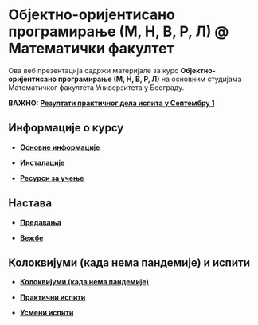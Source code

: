 # Објектно-оријентисано програмирање (М, Н, В, Р, Л) @ Математички факултет

Ова веб презентација садржи материјале за курс **Објектно-оријентисано програмирање  (М, Н, В, Р, Л)** на основним студијама Математичког факултета Универзитета у Београду.

**ВАЖНО: [Резултати практичног дела испита у Септембру 1](pismeni-ispiti/info/README.md)**

## Информације о курсу

* **[Основне информације](/informacije/README.md)**

* **[Инсталације](/INSTALACIJE.md)**

* **[Ресурси за учење](/RESURSI-ZA-UCENJE.md)**

## Настава

* **[Предавања](/predavanja/README.md)**

* **[Вежбе](/vezbe/README.md)**

## Колоквијуми (када нема пандемије) и испити

* **[Колоквијуми (када нема пандемије)](/kolokvijumi/README.md)**

* **[Практични испити](/pismeni-ispiti/README.md)**

* **[Усмени испити](/usmeni-ispiti/README.md)**

